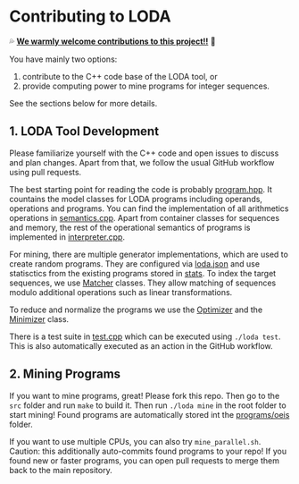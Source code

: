 # Contributing to LODA

:sweat_drops: **[We warmly welcome contributions to this project!!](CONTRIBUTING.md)** :eyes:

You have mainly two options: 

1. contribute to the C++ code base of the LODA tool, or
2. provide computing power to mine programs for integer sequences.

See the sections below for more details.

## 1. LODA Tool Development

Please familiarize yourself with the C++ code and open issues to discuss and plan changes.
Apart from that, we follow the usual GitHub workflow using pull requests. 

The best starting point for reading the code is probably [program.hpp](/src/include/program.hpp). It countains the model classes for LODA programs including operands, operations and programs. You can find the implementation of all arithmetics operations in [semantics.cpp](/src/semantics.cpp). Apart from container classes for sequences and memory, the rest of the operational semantics of programs is implemented in [interpreter.cpp](/src/interpreter.cpp).

For mining, there are multiple generator implementations, which are used to create random programs. They are configured via [loda.json](/loda.json) and use statisctics from the existing programs stored in [stats](/stats). To index the target sequences, we use [Matcher](/src/include/matcher.hpp) classes. They allow matching of sequences modulo additional operations such as linear transformations.

To reduce and normalize the programs we use the [Optimizer](/src/include/optimizer.hpp) and the [Minimizer](/src/include/minimizer.hpp) class.

There is a test suite in [test.cpp](/src/test.cpp) which can be executed using `./loda test`. This is also automatically executed as an action in the GitHub workflow.

## 2. Mining Programs

If you want to mine programs, great! Please fork this repo. Then go to the `src` folder and run `make`
to build it. Then run `./loda mine` in the root folder to start mining! Found programs are automatically
stored int the [programs/oeis](/programs/oeis) folder.

If you want to use multiple CPUs, you can also try `mine_parallel.sh`. Caution: this additionally
auto-commits found programs to your repo! If you found new or faster programs, you can open pull
requests to merge them back to the main repository.
